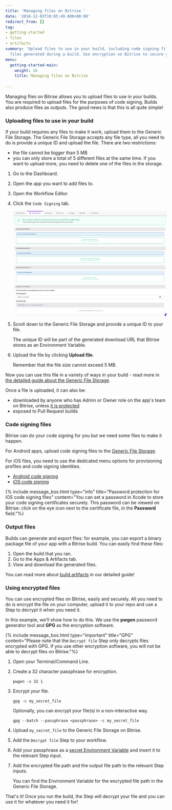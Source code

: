 ```yaml
---
title: 'Managing files on Bitrise '
date: '2018-12-03T10:05:49.000+00:00'
redirect_from: []
tag:
- getting-started
- files
- artifacts
summary: 'Upload files to use in your build, including code signing files. Download
  files generated during a build. Use encryption on Bitrise to secure your files. '
menu:
  getting-started-main:
    weight: 16
    title: Managing files on Bitrise

---
```

Managing files on Bitrise allows you to upload files to use in your builds. You are required to upload files for the purposes of code signing. Builds also produce files as outputs. The good news is that this is all quite simple!

### Uploading files to use in your build

If your build requires any files to make it work, upload them to the Generic File Storage. The Generic File Storage accepts any file type, all you need to do is provide a unique ID and upload the file. There are two restrictions:

* the file cannot be bigger than 5 MB
* you can only store a total of 5 different files at the same time. If you want to upload more, you need to delete one of the files in the storage.

1. Go to the Dashboard.
2. Open the app you want to add files to.
3. Open the Workflow Editor.
4. Click the `Code Signing` tab.

   ![](/img/code-signing-tab.png)
5. Scroll down to the Generic File Storage and provide a unique ID to your file.

   The unique ID will be part of the generated download URL that Bitrise stores as an Environment Variable.
6. Upload the file by clicking **Upload file**.

   Remember that the file size cannot exceed 5 MB.

Now you can use this file in a variety of ways in your build - read more in [the detailed guide about the Generic File Storage](/tutorials/how-to-use-the-generic-file-storage/).

Once a file is uploaded, it can also be:

* downloaded by anyone who has Admin or Owner role on the app's team on Bitrise, unless [it is protected](/protecting-your-code-signing-files/)
* exposed to Pull Request builds

### Code signing files

Bitrise can do your code signing for you but we need some files to make it happen.

For Android apps, upload code signing files to the [Generic File Storage]().

For iOS files, you need to use the dedicated menu options for provisioning profiles and code signing identities.

* [Android code signing](/code-signing/android-code-signing/android-code-signing-procedures/)
* [iOS code signing](/code-signing/ios-code-signing/code-signing/)

{% include message_box.html type="info" title="Password protection for iOS code signing files" content="You can set a password in Xcode to store your code signing certificates securely. This password can be viewed on Bitrise: click on the eye icon next to the certificate file, in the **Password** field."%}

### Output files

Builds can generate and export files: for example, you can export a binary package file of your app with a Bitrise build. You can easily find these files:

1. Open the build that you ran.
2. Go to the Apps & Artifacts tab.
3. View and download the generated files.

You can read more about [build artifacts](/builds/build-artifacts-online/) in our detailed guide!

### Using encrypted files

You can use encrypted files on Bitrise, easily and securely. All you need to do is encrypt the file on your computer, upload it to your repo and use a Step to decrypt it when you need it.

In this example, we'll show how to do this. We use the **pwgen** password generator tool and **GPG** as the encryption software.

{% include message_box.html type="important" title="GPG" content="Please note that the `Decrypt file` Step only decrypts files encrypted with GPG. If you use other encryption software, you will not be able to decrypt files on Bitrise."%}

1. Open your Terminal/Command Line.
2. Create a 32 character passphrase for encryption.

       pwgen -s 32 1
3. Encrypt your file.

       gpg -c my_secret_file

   Optionally, you can encrypt your file(s) in a non-interactive way.

       gpg --batch --passphrase <passphrase> -c my_secret_file
4. Upload `my_secret_file` to the Generic File Storage on Bitrise.
5. Add the `Decrypt file` Step to your workflow.
6. Add your passphrase as a [secret Environment Variable](/builds/env-vars-secret-env-vars/) and insert it to the relevant Step input.
7. Add the encrypted file path and the output file path to the relevant Step inputs.

   You can find the Environment Variable for the encrypted file path in the Generic File Storage.

That's it! Once you run the build, the Step will decrypt your file and you can use it for whatever you need it for!